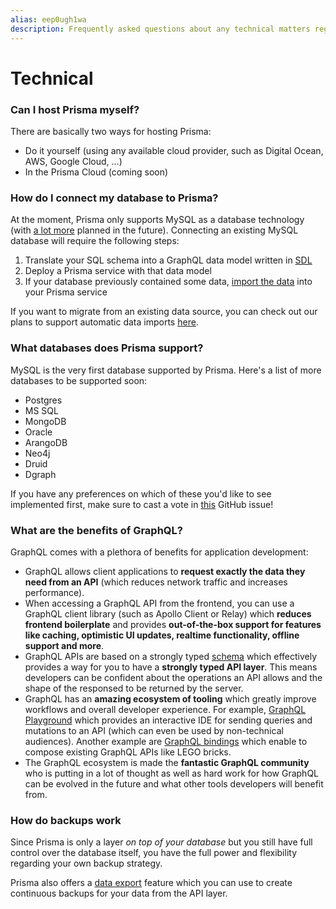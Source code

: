 ```yaml
---
alias: eep0ugh1wa
description: Frequently asked questions about any technical matters regarding Prisma.
---
```


# Technical

### Can I host Prisma myself?

There are basically two ways for hosting Prisma:

- Do it yourself (using any available cloud provider, such as Digital Ocean, AWS, Google Cloud, ...)
- In the Prisma Cloud (coming soon)

### How do I connect my database to Prisma?

At the moment, Prisma only supports MySQL as a database technology (with [a lot more](https://github.com/graphcool/graphcool/issues/1006) planned in the future). Connecting an existing MySQL database will require the following steps:

1. Translate your SQL schema into a GraphQL data model written in [SDL](https://blog.graph.cool/graphql-sdl-schema-definition-language-6755bcb9ce51)
1. Deploy a Prisma service with that data model
1. If your database previously contained some data, [import the data](!alias-caith9teiy) into your Prisma service

If you want to migrate from an existing data source, you can check out our plans to support automatic data imports [here](https://github.com/graphcool/graphcool/issues/1410).

### What databases does Prisma support?

MySQL is the very first database supported by Prisma. Here's a list of more databases to be supported soon:

- Postgres
- MS SQL
- MongoDB
- Oracle
- ArangoDB
- Neo4j
- Druid
- Dgraph

If you have any preferences on which of these you'd like to see implemented first, make sure to cast a vote in [this](https://github.com/graphcool/graphcool/issues/1006) GitHub issue!

### What are the benefits of GraphQL?

GraphQL comes with a plethora of benefits for application development:

- GraphQL allows client applications to **request exactly the data they need from an API** (which reduces network traffic and increases performance).
- When accessing a GraphQL API from the frontend, you can use a GraphQL client library (such as Apollo Client or Relay) which **reduces frontend boilerplate** and provides **out-of-the-box support for features like caching, optimistic UI updates, realtime functionality, offline support and more**.
- GraphQL APIs are based on a strongly typed [schema](https://blog.graph.cool/graphql-server-basics-the-schema-ac5e2950214e) which effectively provides a way for you to have a **strongly typed API layer**. This means developers can be confident about the operations an API allows and the shape of the responsed to be returned by the server.
- GraphQL has an **amazing ecosystem of tooling** which greatly improve workflows and overall developer experience. For example, [GraphQL Playground](!alias-chaha125ho) which provides an interactive IDE for sending queries and mutations to an API (which can even be used by non-technical audiences). Another example are [GraphQL bindings](!alias-quaidah9ph) which enable to compose existing GraphQL APIs like LEGO bricks.
- The GraphQL ecosystem is made the **fantastic GraphQL community** who is putting in a lot of thought as well as hard work for how GraphQL can be evolved in the future and what other tools developers will benefit from.

### How do backups work

Since Prisma is only a layer _on top of your database_ but you still have full control over the database itself, you have the full power and flexibility regarding your own backup strategy.

Prisma also offers a [data export](!alias-pa0aip3loh) feature which you can use to create continuous backups for your data from the API layer.
